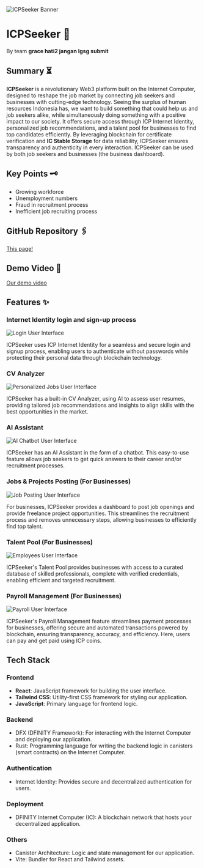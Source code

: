 ![ICPSeeker Banner](/src/public/READMEBanner.png)

# ICPSeeker 🔎
By team **grace hati2 jangan lgsg submit**

## Summary ⏳
**ICPSeeker** is a revolutionary Web3 platform built on the Internet Computer, designed to reshape the job market by connecting job seekers and businesses with cutting-edge technology. Seeing the surplus of human resources Indonesia has, we want to build something that could help us and job seekers alike, while simultaneously doing something with a positive impact to our society. It offers secure access through ICP Internet Identity, personalized job recommendations, and a talent pool for businesses to find top candidates efficiently. By leveraging blockchain for certificate verification and **IC Stable Storage** for data reliability, ICPSeeker ensures transparency and authenticity in every interaction. ICPSeeker can be used by both job seekers and businesses (the business dashboard).

## Key Points 🗝️
- Growing workforce 
- Unemployment numbers
- Fraud in recruitment process
- Inefficient job recruiting process

## GitHub Repository 🖇️
[This page!](https://github.com/gracekarinn/ICPSeeker)

## Demo Video 🎥
[Our demo video](https://youtu.be/6MZOzV7BdrQ)

## Features ✨
### Internet Identity login and sign-up process

![Login User Interface](/src/public/README1.png)

ICPSeeker uses ICP Internet Identity for a seamless and secure login and signup process, enabling users to authenticate without passwords while protecting their personal data through blockchain technology.

### CV Analyzer

![Personalized Jobs User Interface](/src/public/README2.png)

ICPSeeker has a built-in CV Analyzer, using AI to assess user resumes, providing tailored job recommendations and insights to align skills with the best opportunities in the market.

### AI Assistant

![AI Chatbot User Interface](/src/public/README3.png)

ICPSeeker has an AI Assistant in the form of a chatbot. This easy-to-use feature allows job seekers to get quick answers to their career and/or recruitment processes.

### Jobs & Projects Posting (For Businesses)

![Job Posting User Interface](/src/public/README4.png)

For businesses, ICPSeeker provides a dashboard to post job openings and provide freelance project opportunities. This streamlines the recruitment process and removes unnecessary steps, allowing businesses to efficiently find top talent. 

### Talent Pool (For Businesses)

![Employees User Interface](/src/public/README5.png)

ICPSeeker's Talent Pool provides businesses with access to a curated database of skilled professionals, complete with verified credentials, enabling efficient and targeted recruitment.

### Payroll Management (For Businesses)

![Payroll User Interface](/src/public/README6.png)

ICPSeeker's Payroll Management feature streamlines payment processes for businesses, offering secure and automated transactions powered by blockchain, ensuring transparency, accuracy, and efficiency. Here, users can pay and get paid using ICP coins.

## Tech Stack 
### Frontend
- **React**: JavaScript framework for building the user interface.
- **Tailwind CSS**: Utility-first CSS framework for styling our application.
- **JavaScript**: Primary language for frontend logic.

### Backend
- DFX (DFINITY Framework): For interacting with the Internet Computer and deploying our application.
- Rust: Programming language for writing the backend logic in canisters (smart contracts) on the Internet Computer.

### Authentication
- Internet Identity: Provides secure and decentralized authentication for users.

### Deployment
- DFINITY Internet Computer (IC): A blockchain network that hosts your decentralized application.

### Others
- Canister Architecture: Logic and state management for our application.
- Vite: Bundler for React and Tailwind assets.
